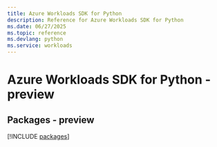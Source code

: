 ```yaml
---
title: Azure Workloads SDK for Python
description: Reference for Azure Workloads SDK for Python
ms.date: 06/27/2025
ms.topic: reference
ms.devlang: python
ms.service: workloads
---
```

# Azure Workloads SDK for Python - preview
## Packages - preview
[!INCLUDE [packages](workloads-index.md)]